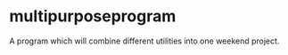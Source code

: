 multipurposeprogram
===================

A program which will combine different utilities into one weekend project.
